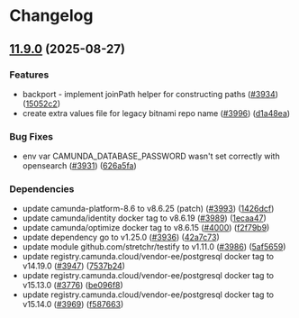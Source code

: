 # Changelog

## [11.9.0](https://github.com/camunda/camunda-platform-helm/compare/camunda-platform-8.6-11.8.0...camunda-platform-8.6-11.9.0) (2025-08-27)


### Features

* backport - implement joinPath helper for constructing paths ([#3934](https://github.com/camunda/camunda-platform-helm/issues/3934)) ([15052c2](https://github.com/camunda/camunda-platform-helm/commit/15052c2d96a6ae7f2774fdef51f5f0a1a97b080b))
* create extra values file for legacy bitnami repo name ([#3996](https://github.com/camunda/camunda-platform-helm/issues/3996)) ([d1a48ea](https://github.com/camunda/camunda-platform-helm/commit/d1a48ea76fbb4fdae12dc685b842c3925e54ec6f))


### Bug Fixes

* env var CAMUNDA_DATABASE_PASSWORD wasn't set correctly with opensearch ([#3931](https://github.com/camunda/camunda-platform-helm/issues/3931)) ([626a5fa](https://github.com/camunda/camunda-platform-helm/commit/626a5fa6fa9cf2dc7cac0d6f20eda76042cdbd81))


### Dependencies

* update camunda-platform-8.6 to v8.6.25 (patch) ([#3993](https://github.com/camunda/camunda-platform-helm/issues/3993)) ([1426dcf](https://github.com/camunda/camunda-platform-helm/commit/1426dcf3e6152c0f858e9a489e981e8c38171a05))
* update camunda/identity docker tag to v8.6.19 ([#3989](https://github.com/camunda/camunda-platform-helm/issues/3989)) ([1ecaa47](https://github.com/camunda/camunda-platform-helm/commit/1ecaa476b29c91c31a2c5db01f270facea506320))
* update camunda/optimize docker tag to v8.6.15 ([#4000](https://github.com/camunda/camunda-platform-helm/issues/4000)) ([f2f79b9](https://github.com/camunda/camunda-platform-helm/commit/f2f79b978d65a492eba4d377ff033dbf15806f19))
* update dependency go to v1.25.0 ([#3936](https://github.com/camunda/camunda-platform-helm/issues/3936)) ([42a7c73](https://github.com/camunda/camunda-platform-helm/commit/42a7c7357cfbca23760c9ba3c4977f776a7f6282))
* update module github.com/stretchr/testify to v1.11.0 ([#3986](https://github.com/camunda/camunda-platform-helm/issues/3986)) ([5af5659](https://github.com/camunda/camunda-platform-helm/commit/5af565966743f543149b225e68fa55c4f5ee3084))
* update registry.camunda.cloud/vendor-ee/postgresql docker tag to v14.19.0 ([#3947](https://github.com/camunda/camunda-platform-helm/issues/3947)) ([7537b24](https://github.com/camunda/camunda-platform-helm/commit/7537b242cd80e09ebfd08d0b01f5a3471eaf08f4))
* update registry.camunda.cloud/vendor-ee/postgresql docker tag to v15.13.0 ([#3776](https://github.com/camunda/camunda-platform-helm/issues/3776)) ([be096f8](https://github.com/camunda/camunda-platform-helm/commit/be096f89b20900cd376baa1b8b465242ce0b4a42))
* update registry.camunda.cloud/vendor-ee/postgresql docker tag to v15.14.0 ([#3969](https://github.com/camunda/camunda-platform-helm/issues/3969)) ([f587663](https://github.com/camunda/camunda-platform-helm/commit/f58766398a368777a69ae1f33c398f41dfc580fd))
